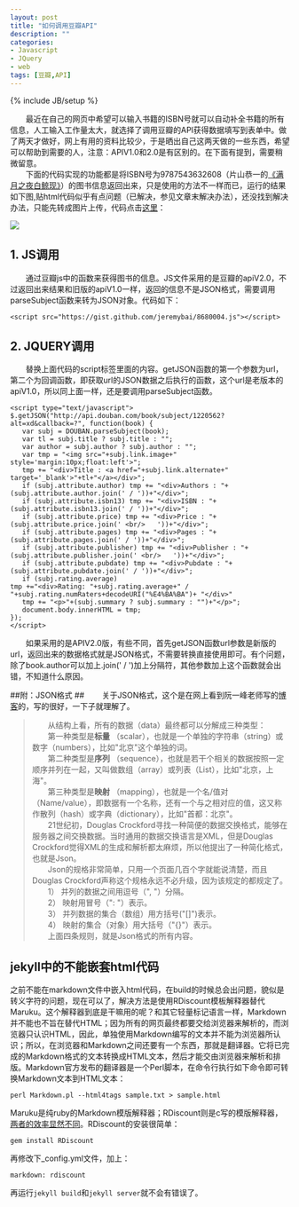 ```yaml
---
layout: post
title: "如何调用豆瓣API"
description: ""
categories: 
- Javascript
- JQuery
- web
tags: [豆瓣,API]
---
```

{% include JB/setup %}

　　最近在自己的网页中希望可以输入书籍的ISBN号就可以自动补全书籍的所有信息，人工输入工作量太大，就选择了调用豆瓣的API获得数据填写到表单中。做了两天才做好，网上有用的资料比较少，于是晒出自己这两天做的一些东西，希望可以帮助到需要的人，注意：APIV1.0和2.0是有区别的。在下面有提到，需要稍微留意。  
　　下面的代码实现的功能都是将ISBN号为9787543632608（片山恭一的[《满月之夜白鲸现》](http://book.douban.com/subject/1220562/)）的图书信息返回出来，只是使用的方法不一样而已，运行的结果如下图,贴html代码似乎有点问题（已解决，参见文章末解决办法），还没找到解决办法，只能先转成图片上传，代码点击[这里](https://github.com/jeremybai/jeremybai.github.com/blob/master/images/2014-01-29/doubanapi.html)：  

![]({{site.img_url}}/2014-01-29/doubanapi.jpg) 

## 1. JS调用 ##

　　通过豆瓣js中的函数来获得图书的信息。JS文件采用的是豆瓣的apiV2.0，不过返回出来结果和旧版的apiV1.0一样，返回的信息不是JSON格式，需要调用parseSubject函数来转为JSON对象。代码如下：

 	<script src="https://gist.github.com/jeremybai/8680004.js"></script> 

## 2. JQUERY调用 ##
　　替换上面代码的script标签里面的内容。getJSON函数的第一个参数为url，第二个为回调函数，即获取url的JSON数据之后执行的函数，这个url是老版本的apiV1.0，所以同上面一样，还是要调用parseSubject函数。

    <script type="text/javascript">
    $.getJSON("http://api.douban.com/book/subject/1220562?alt=xd&callback=?", function(book) {
       var subj = DOUBAN.parseSubject(book);
       var tl = subj.title ? subj.title : "";
       var author = subj.author ? subj.author : "";
       var tmp = "<img src="+subj.link.image+" style='margin:10px;float:left'>";
       tmp += "<div>Title : <a href="+subj.link.alternate+" target='_blank'>"+tl+"</a></div>";
       if (subj.attribute.author) tmp += "<div>Authors : "+(subj.attribute.author.join(' / '))+"</div>";
       if (subj.attribute.isbn13) tmp += "<div>ISBN : "+(subj.attribute.isbn13.join(' / '))+"</div>";
       if (subj.attribute.price) tmp += "<div>Price : "+(subj.attribute.price.join(' <br/>   '))+"</div>";
       if (subj.attribute.pages) tmp += "<div>Pages : "+(subj.attribute.pages.join(' / '))+"</div>";
       if (subj.attribute.publisher) tmp += "<div>Publisher : "+(subj.attribute.publisher.join(' <br/>   '))+"</div>";
       if (subj.attribute.pubdate) tmp += "<div>Pubdate : "+(subj.attribute.pubdate.join(' / '))+"</div>";
       if (subj.rating.average)
    tmp +="<div>Rating: "+subj.rating.average+" / "+subj.rating.numRaters+decodeURI("%E4%BA%BA")+ "</div>"
       tmp += "<p>"+(subj.summary ? subj.summary : "")+"</p>";
       document.body.innerHTML = tmp;
    });
    </script>

　　如果采用的是APIV2.0版，有些不同，首先getJSON函数url参数是新版的url，返回出来的数据格式就是JSON格式，不需要转换直接使用即可。有个问题，除了book.author可以加上.join(' / ')加上分隔符，其他参数加上这个函数就会出错，不知道什么原因。
    <script type="text/javascript">
    $.getJSON("https://api.douban.com/v2/book/1220562?alt=xd&callback=?", function(book) {
       var title = book.title ? book.title : "";
       var tmp = "<img src="+book.image+" style='margin:10px;float:left'>";
       tmp += "<div>Tiktle : <a href="+book.alt+" target='_blank'>"+title+"</a></div>";
       if (book.author) tmp += "<div>Authors : "+book.author+"</div>";
       if (book.pubdate) tmp += "<div>Pubdate : "+book.pubdate+"</div>";
       if (book.isbn13) tmp += "<div>ISBN : "+book.isbn13+"</div>";
       if (book.price) tmp += "<div>Price : "+book.price+"</div>";
       if (book.pages) tmp += "<div>Pages : "+book.pages+"</div>";
       if (book.publisher) tmp += "<div>Publisher : "+book.publisher+"</div>";
       if (book.rating.average) tmp +="<div>Rating: "+book.rating.average+" / "+book.rating.numRaters+decodeURI("%E4%BA%BA")+ "</div>"
       tmp += "<p>"+(book.summary ? book.summary : "")+"</p>";
       document.body.innerHTML = tmp;
    });
    </script>  
  

##附：JSON格式 ##
　　关于JSON格式，这个是在网上看到阮一峰老师写的[博客](http://www.ruanyifeng.com/blog/2009/05/data_types_and_json.html)的，写的很好，一下子就理解了。

>　　从结构上看，所有的数据（data）最终都可以分解成三种类型：  
>　　第一种类型是**标量** （scalar），也就是一个单独的字符串（string）或数字（numbers），比如"北京"这个单独的词。  
>　　第二种类型是**序列** （sequence），也就是若干个相关的数据按照一定顺序并列在一起，又叫做数组（array）或列表（List），比如"北京，上海"。  
>　　第三种类型是**映射** （mapping），也就是一个名/值对（Name/value），即数据有一个名称，还有一个与之相对应的值，这又称作散列（hash）或字典（dictionary），比如"首都：北京"。  
>　　21世纪初，Douglas Crockford寻找一种简便的数据交换格式，能够在服务器之间交换数据。当时通用的数据交换语言是XML，但是Douglas Crockford觉得XML的生成和解析都太麻烦，所以他提出了一种简化格式，也就是Json。  
　　Json的规格非常简单，只用一个页面几百个字就能说清楚，而且Douglas Crockford声称这个规格永远不必升级，因为该规定的都规定了。  
>　　1） 并列的数据之间用逗号（", "）分隔。  
>　　2） 映射用冒号（": "）表示。  
>　　3） 并列数据的集合（数组）用方括号("[]")表示。  
>　　4） 映射的集合（对象）用大括号（"{}"）表示。  
>　　上面四条规则，就是Json格式的所有内容。  

## jekyll中的不能嵌套html代码 ##
之前不能在markdown文件中嵌入html代码，在build的时候总会出问题，貌似是转义字符的问题，现在可以了，解决方法是使用RDiscount模板解释器替代Maruku。这个解释器到底是干嘛用的呢？和其它轻量标记语言一样，Markdown并不能也不旨在替代HTML；因为所有的网页最终都要交给浏览器来解析的，而浏览器只认识HTML，因此，单独使用Markdown编写的文本并不能为浏览器所认识；所以，在浏览器和Markdown之间还要有一个东西，那就是翻译器。它将已完成的Markdown格式的文本转换成HTML文本，然后才能交由浏览器来解析和排版。Markdown官方发布的翻译器是一个Perl脚本，在命令行执行如下命令即可转换Markdown文本到HTML文本：

    perl Markdown.pl --html4tags sample.txt > sample.html  

Maruku是纯ruby的Markdown模版解释器；RDiscount则是c写的模版解释器，[两者的效率显然不同](http://stackoverflow.com/questions/373002/better-ruby-markdown-interpreter)。RDiscount的安装很简单：  

    gem install RDiscount

再修改下_config.yml文件，加上：

    markdown: rdiscount
再运行`jekyll build`和`jekyll server`就不会有错误了。
